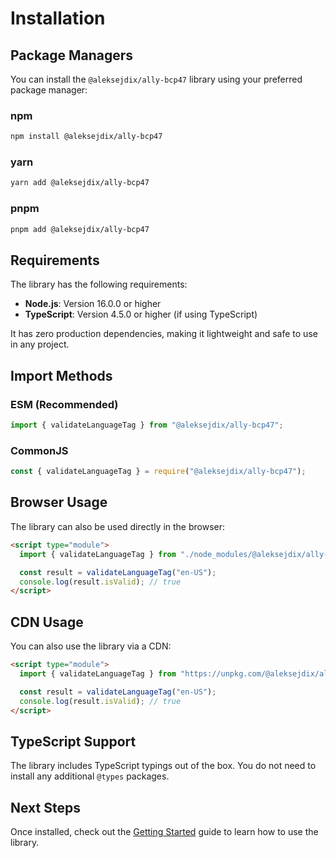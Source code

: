 # Installation

## Package Managers

You can install the `@aleksejdix/ally-bcp47` library using your preferred package manager:

### npm

```bash
npm install @aleksejdix/ally-bcp47
```

### yarn

```bash
yarn add @aleksejdix/ally-bcp47
```

### pnpm

```bash
pnpm add @aleksejdix/ally-bcp47
```

## Requirements

The library has the following requirements:

- **Node.js**: Version 16.0.0 or higher
- **TypeScript**: Version 4.5.0 or higher (if using TypeScript)

It has zero production dependencies, making it lightweight and safe to use in any project.

## Import Methods

### ESM (Recommended)

```typescript
import { validateLanguageTag } from "@aleksejdix/ally-bcp47";
```

### CommonJS

```javascript
const { validateLanguageTag } = require("@aleksejdix/ally-bcp47");
```

## Browser Usage

The library can also be used directly in the browser:

```html
<script type="module">
  import { validateLanguageTag } from "./node_modules/@aleksejdix/ally-bcp47/dist/index.js";

  const result = validateLanguageTag("en-US");
  console.log(result.isValid); // true
</script>
```

## CDN Usage

You can also use the library via a CDN:

```html
<script type="module">
  import { validateLanguageTag } from "https://unpkg.com/@aleksejdix/ally-bcp47/dist/index.js";

  const result = validateLanguageTag("en-US");
  console.log(result.isValid); // true
</script>
```

## TypeScript Support

The library includes TypeScript typings out of the box. You do not need to install any additional `@types` packages.

## Next Steps

Once installed, check out the [Getting Started](./getting-started) guide to learn how to use the library.
